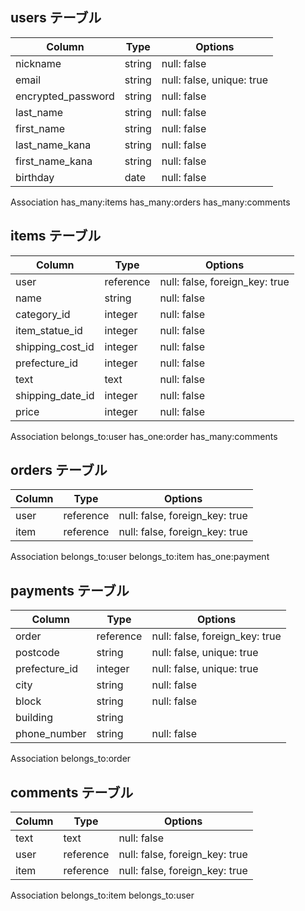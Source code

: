 ## users テーブル
| Column             | Type   | Options     |
| ------------------ | ------ | ----------- |
| nickname           | string | null: false |
| email              | string | null: false, unique: true |
| encrypted_password | string | null: false |
| last_name          | string | null: false |
| first_name         | string | null: false |
| last_name_kana     | string | null: false |
| first_name_kana    | string | null: false |
| birthday           | date   | null: false |

Association
  has_many:items
  has_many:orders
  has_many:comments


## items テーブル
| Column           | Type      | Options     |
| ---------------- | --------- | ----------- |
| user             | reference | null: false, foreign_key: true |
| name             | string    | null: false |
| category_id      | integer   | null: false |
| item_statue_id   | integer   | null: false |
| shipping_cost_id | integer   | null: false |
| prefecture_id    | integer   | null: false |
| text             | text      | null: false |
| shipping_date_id | integer   | null: false |
| price            | integer   | null: false |

Association
  belongs_to:user
  has_one:order
  has_many:comments


## orders テーブル
| Column    | Type      | Options     |
| --------- | --------- | ----------- |
| user             | reference | null: false, foreign_key: true |
| item             | reference | null: false, foreign_key: true |

Association
  belongs_to:user
  belongs_to:item
  has_one:payment

## payments テーブル
| Column        | Type   | Options     |
| --------------| ------ | ----------- |
| order         | reference | null: false, foreign_key: true |
| postcode      | string | null: false, unique: true |
| prefecture_id | integer | null: false, unique: true |
| city          | string | null: false |
| block         | string | null: false |
| building      | string |
| phone_number  | string   | null: false |

Association
  belongs_to:order


## comments テーブル
| Column    | Type      | Options     |
| --------- | --------- | ----------- |
| text      | text      | null: false |
| user      | reference | null: false, foreign_key: true |
| item      | reference | null: false, foreign_key: true |

Association
  belongs_to:item
  belongs_to:user
